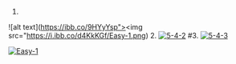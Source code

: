 1.
![alt text](https://ibb.co/9HYyYsp"><img src="https://i.ibb.co/d4KkKGf/Easy-1.png)
2.
<a href="https://ibb.co/25wDcYb"><img src="https://i.ibb.co/yVDwgB3/5-4-2.png" alt="5-4-2" border="0"></a>
#3.
<a href="https://ibb.co/7YYtFSG"><img src="https://i.ibb.co/YRRBGNt/5-4-3.png" alt="5-4-3" border="0"></a>


<a href="https://ibb.co/9HYyYsp"><img src="https://i.ibb.co/d4KkKGf/Easy-1.png" alt="Easy-1" border="0"></a>
